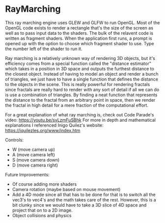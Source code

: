 # RayMarching

This ray marching engine uses GLEW and GLFW to run OpenGL. Most of the OpenGL code exists to render a rectangle that's the size of the screen as well as to pass input data to the shaders. The bulk of the relavent code is written as fragment shaders. When the application first runs, a prompt is opened up with the option to choose which fragment shader to use. Type the number left of the shader to run it.

Ray marching is a relatively unknown way of rendering 3D objects, but it's efficiency comes from a special function called the "distance estimator" which takes in a position in 3D space and outputs the furthest distance to the closest object. Instead of having to model an object and render a bunch of triangles, we just have to have a single function that defines the distance to the objects in the scene. This is really powerful for rendering fractals since fractals are really hard to render with any sort of detail if all we can do is use a combination of triangles. By finding a neat function that represents the distance to the fractal from an arbitrary point in space, then we render the fractal in high detail for a mere fraction of the computational effort.

For a great explanation of what ray marching is, check out Code Parade's video: https://youtu.be/svLzmFuSBhk
For more in depth and mathematical explanations I referenced Inigo Quilez's website: https://iquilezles.org/www/index.htm
           
Controls:
- W (move camera up)
- A (move camera left)
- S (move camera down)
- D (move camera right)

Future Improvements:
- Of course adding more shaders
- Camera rotation (maybe based on mouse movement)
- Add a 4D mode since all that has to be done for that is to switch all the vec3's to vec4's and the math takes care of the rest. However, this is a bit clunky since we would have to take a 3D slice of 4D space and project that on to a 2D image.
- Object collisions and physics
